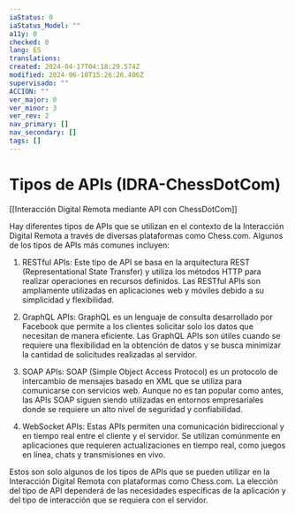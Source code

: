```yaml
---
iaStatus: 0
iaStatus_Model: ""
a11y: 0
checked: 0
lang: ES
translations: 
created: 2024-04-17T04:18:29.574Z
modified: 2024-06-10T15:26:26.406Z
supervisado: ""
ACCION: ""
ver_major: 0
ver_minor: 3
ver_rev: 2
nav_primary: []
nav_secondary: []
tags: []
---
```

# Tipos de APIs (IDRA-ChessDotCom)

[[Interacción Digital Remota mediante API con ChessDotCom]]

Hay diferentes tipos de APIs que se utilizan en el contexto de la Interacción Digital Remota a través de diversas plataformas como Chess.com. Algunos de los tipos de APIs más comunes incluyen:

1. RESTful APIs: Este tipo de API se basa en la arquitectura REST (Representational State Transfer) y utiliza los métodos HTTP para realizar operaciones en recursos definidos. Las RESTful APIs son ampliamente utilizadas en aplicaciones web y móviles debido a su simplicidad y flexibilidad.

2. GraphQL APIs: GraphQL es un lenguaje de consulta desarrollado por Facebook que permite a los clientes solicitar solo los datos que necesitan de manera eficiente. Las GraphQL APIs son útiles cuando se requiere una flexibilidad en la obtención de datos y se busca minimizar la cantidad de solicitudes realizadas al servidor.

3. SOAP APIs: SOAP (Simple Object Access Protocol) es un protocolo de intercambio de mensajes basado en XML que se utiliza para comunicarse con servicios web. Aunque no es tan popular como antes, las APIs SOAP siguen siendo utilizadas en entornos empresariales donde se requiere un alto nivel de seguridad y confiabilidad.

4. WebSocket APIs: Estas APIs permiten una comunicación bidireccional y en tiempo real entre el cliente y el servidor. Se utilizan comúnmente en aplicaciones que requieren actualizaciones en tiempo real, como juegos en línea, chats y transmisiones en vivo.

Estos son solo algunos de los tipos de APIs que se pueden utilizar en la Interacción Digital Remota con plataformas como Chess.com. La elección del tipo de API dependerá de las necesidades específicas de la aplicación y del tipo de interacción que se requiera con el servidor.
